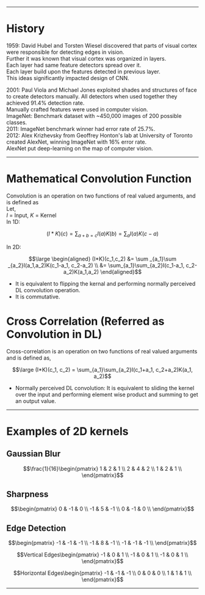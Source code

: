

----
# History

1959: David Hubel and Torsten Wiesel discovered that parts of visual cortex were responsible for detecting edges in vision.  
Further it was known that visual cortex was organized in layers.  
Each layer had same feature detectors spread over it.  
Each layer build upon the features detected in previous layer.  
This ideas significantly impacted design of CNN.  

2001: Paul Viola and Michael Jones exploited shades and structures of face to create detectors manually. All detectors when used together they achieved 91.4% detection rate.  
Manually crafted features were used in computer vision.  
ImageNet: Benchmark dataset with ~450,000 images of 200 possible classes.  
2011: ImageNet benchmark winner had error rate of 25.7%.  
2012: Alex Krizhevsky from Geoffrey Honton's lab at University of Toronto created AlexNet, winning ImageNet with 16% error rate.  
AlexNet put deep-learning on the map of computer vision.  


----
# Mathematical Convolution Function
Convolution is an operation on two functions of real valued arguments, and is defined as  
Let,  
$I$ = Input,  $K$ = Kernel  
In 1D:  

$$ (I*K)(c)=\sum _{a+b=c}I(a)K(b) = \sum _a I(a)K(c-a)$$

In 2D:  

$$\large \begin{aligned}
(I*K)(c_1,c_2) &= \sum _{a_1}\sum _{a_2}I(a_1,a_2)K(c_1-a_1, c_2-a_2) \\
&= \sum_{a_1}\sum_{a_2}I(c_1-a_1, c_2-a_2)K(a_1,a_2)
\end{aligned}$$

- It is equivalent to flipping the kernal and performing normally perceived DL convolution operation.
- It is commutative.

# Cross Correlation (Referred as Convolution in DL)
Cross-correlation is an operation on two functions of real valued arguments and is defined as,  

$$\large (I*K)(c_1, c_2) = \sum_{a_1}\sum_{a_2}I(c_1+a_1, c_2+a_2)K(a_1, a_2)$$

- Normally perceived DL convolution: It is equivalent to sliding the kernel over the input and performing element wise product and summing to get an output value.


----
# Examples of 2D kernels

## Gaussian Blur

$$\frac{1}{16}\begin{pmatrix}
1 & 2 & 1 \\
2 & 4 & 2 \\
1 & 2 & 1 \\
\end{pmatrix}$$

## Sharpness

$$\begin{pmatrix}
0 & -1 & 0 \\
-1 & 5 & -1 \\
0 & -1 & 0 \\
\end{pmatrix}$$

## Edge Detection

$$\begin{pmatrix}
-1 & -1 & -1 \\
-1 & 8 & -1 \\
-1 & -1 & -1 \\
\end{pmatrix}$$  

$$Vertical Edges\begin{pmatrix}
-1 & 0 & 1 \\
-1 & 0 & 1 \\
-1 & 0 & 1 \\
\end{pmatrix}$$

$$Horizontal Edges\begin{pmatrix}
-1 & -1 & -1 \\
0 & 0 & 0 \\
1 & 1 & 1 \\
\end{pmatrix}$$

----

